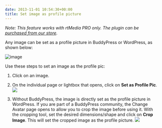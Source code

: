 ```yaml
---
date: 2013-11-01 10:54:30+00:00
title: Set image as profile picture
---
```


_Note: This feature works with rtMedia PRO only. The plugin can be [purchased from our store](https://rtcamp.com/store/rtmedia-pro/)._

Any image can be set as a profile picture in BuddyPress or WordPress, as shown below:

![image](https://rtcamp.com/wp-content/uploads/2013/11/image10.png)

Use these steps to set an image as the profile pic:



	
  1. Click on an image.

	
  2. On the individual page or lightbox that opens, click on **Set as Profile Pic**.
![](https://rtcamp.com/wp-content/uploads/2013/11/setprofilepic.png)

	
  3. Without BuddyPress, the image is directly set as the profile picture in WordPress. If you are part of a BuddyPress community, the Change Avatar page opens to allow you to crop the image before using it. With the cropping tool, set the desired dimensions/shape and click on **Crop Image**. This will set the cropped image as the profile picture.
![](https://rtcamp.com/wp-content/uploads/2013/11/image11.png)


